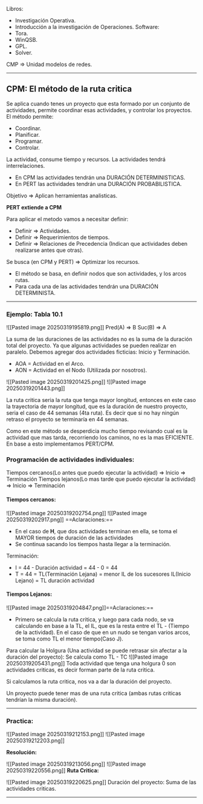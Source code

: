 Libros:
- Investigación Operativa.
- Introducción a la investigación de Operaciones.
Software:
- Tora.
- WinQSB.
- GPL.
- Solver.

CMP => Unidad modelos de redes.

----
## CPM: El método de la ruta critica
Se aplica cuando tenes un proyecto que esta formado por un conjunto de actividades, permite coordinar esas actividades, y controlar los proyectos.
El método permite:
- Coordinar.
- Planificar.
- Programar.
- Controlar.

La actividad, consume tiempo y recursos. La actividades tendrá interrelaciones. 
- En CPM las actividades tendrán una DURACIÓN DETERMINISTICAS.
- En PERT las actividades tendrán una DURACIÓN PROBABILISTICA.

Objetivo => Aplican herramientas analisticas.

**PERT extiende a CPM**

Para aplicar el metodo vamos a necesitar definir:
- Definir => Actividades.
- Definir => Requerimientos de tiempos.
- Definir => Relaciones de Precedencia (Indican que actividades deben realizarse antes que otras).

Se busca (en CPM y PERT) => Optimizar los recursos.

- El método se basa, en definir nodos que son actividades, y los arcos rutas.
- Para cada una de las actividades tendrán una DURACIÓN DETERMINISTA.

----
### Ejemplo: Tabla 10.1

![[Pasted image 20250319195819.png]]
Pred(A) => B
Suc(B) => A

La suma de las duraciones de las actividades no es la suma de la duración total del proyecto. Ya que algunas actividades se pueden realizar en paralelo. 
Debemos agregar dos actividades ficticias: Inicio y Terminación.
- AOA = Actividad en el Arco.
- AON = Actividad en el Nodo (Utilizada por nosotros).

![[Pasted image 20250319201425.png]]
![[Pasted image 20250319201443.png]]

La ruta critica seria la ruta que tenga mayor longitud, entonces en este caso la trayectoria de mayor longitud, que es la duración de nuestro proyecto, seria el caso de 44 semanas (4ta ruta). Es decir que si no hay ningún retraso el proyecto se terminaría en 44 semanas.

Como en este método se desperdicia mucho tiempo revisando cual es la actividad que mas tarda, recorriendo los caminos, no es la mas EFICIENTE.
En base a esto implementamos PERT/CPM.

### Programación de actividades individuales:
Tiempos cercanos(Lo antes que puedo ejecutar la actividad) => Inicio
													=> Terminación
Tiempos lejanos(Lo mas tarde que puedo ejecutar la actividad) => Inicio
													=> Terminación
#### Tiempos cercanos:
![[Pasted image 20250319202754.png]]
![[Pasted image 20250319202917.png]]
==Aclaraciones:==
- En el caso de **H**, que dos actividades terminan en ella, se toma el MAYOR tiempos de duración de las actividades
- Se continua sacando los tiempos hasta llegar a la terminación.

Terminación:
- I = 44 - Duración actividad = 44 - 0 = 44
- T = 44 =
TL(Terminación Lejana) = menor IL de los sucesores
IL(Inicio Lejano) = TL duración actividad

#### Tiempos Lejanos:
![[Pasted image 20250319204847.png]]==Aclaraciones:==
- Primero se calcula la ruta critica, y luego para cada nodo, se va calculando en base a la TL, el IL, que es la resta entre el TL - (Tiempo de la actividad). En el caso de que en un nudo se tengan varios arcos, se toma como TL el menor tiempo(Caso J).

Para calcular la Holgura (Una actividad se puede retrasar sin afectar a la duración del proyecto): Se calcula como TL - TC
![[Pasted image 20250319205431.png]]
Toda actividad que tenga una holgura 0 son actividades criticas, es decir forman parte de la ruta critica.

Si calculamos la ruta critica, nos va a dar la duración del proyecto.

Un proyecto puede tener mas de una ruta critica (ambas rutas criticas tendrían la misma duración).

---
### Practica:
![[Pasted image 20250319212153.png]]
![[Pasted image 20250319212203.png]]

**Resolución:**

![[Pasted image 20250319213056.png]]
![[Pasted image 20250319220556.png]]
**Ruta Critica:**

![[Pasted image 20250319220625.png]]
Duración del proyecto: Suma de las actividades criticas.

---
